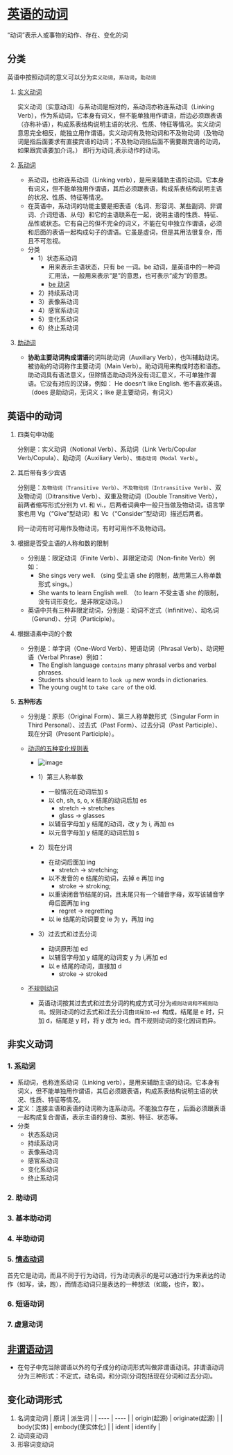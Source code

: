 # [英语的动词](https://baike.baidu.com/item/%E5%8A%A8%E8%AF%8D/502192?fr=ge_ala#2)

“动词”表示人或事物的动作、存在、变化的词

## 分类

英语中按照动词的意义可以分为`实义动词`，`系动词`，`助动词`

1. [实义动词](https://baike.baidu.com/item/%E5%AE%9E%E4%B9%89%E5%8A%A8%E8%AF%8D/0?fromModule=lemma_inlink)

   实义动词（实意动词）与系动词是相对的，系动词亦称连系动词（Linking Verb），作为系动词，它本身有词义，但不能单独用作谓语，后边必须跟表语（亦称补语），构成系表结构说明主语的状况、性质、特征等情况。实义动词意思完全相反，能独立用作谓语。实义动词有及物动词和不及物动词（及物动词是指后面要求有直接宾语的动词；不及物动词指后面不需要跟宾语的动词，如果跟宾语要加介词。） 即行为动词,表示动作的动词。

2. [系动词](https://baike.baidu.com/item/%E7%B3%BB%E5%8A%A8%E8%AF%8D/0?fromModule=lemma_inlink)

   - 系动词，也称连系动词（Linking verb），是用来辅助主语的动词。它本身有词义，但不能单独用作谓语，其后必须跟表语，构成系表结构说明主语的状况、性质、特征等情况。
   - 在英语中，系动词的功能主要是把表语（名词、形容词、某些副词、非谓词、介词短语、从句）和它的主语联系在一起，说明主语的性质、特征、品性或状态。它有自己的但不完全的词义，不能在句中独立作谓语，必须和后面的表语一起构成句子的谓语。它虽是虚词，但是其用法很复杂，而且不可忽视。
   - 分类
     - 1）状态系动词
       - 用来表示主语状态，只有 be 一词。be 动词，是英语中的一种词汇用法，一般用来表示“是”的意思，也可表示“成为”的意思。
       - [be 动词](https://baike.baidu.com/item/be%E5%8A%A8%E8%AF%8D/10314736?fromModule=lemma_inlink)
     - 2）持续系动词
     - 3）表像系动词
     - 4）感官系动词
     - 5）变化系动词
     - 6）终止系动词

3. [助动词](https://baike.baidu.com/item/%E5%8A%A9%E5%8A%A8%E8%AF%8D/1422500?fromModule=lemma_inlink)

   - **协助主要动词构成谓语**的词叫助动词（Auxiliary Verb），也叫辅助动词。被协助的动词称作主要动词（Main Verb）。助动词用来构成时态和语态。 助动词具有语法意义，但除情态助动词外没有词汇意义，不可单独作谓语。它没有对应的汉译，例如： He doesn't like English. 他不喜欢英语。（does 是助动词，无词义；like 是主要动词，有词义）

## 英语中的动词

1. 四类句中功能

   分别是：实义动词（Notional Verb）、系动词（Link Verb/Copular Verb/Copula）、助动词（Auxiliary Verb）、`情态动词（Modal Verb）`。

2. 其后带有多少宾语

   分别是：`及物动词（Transitive Verb）`、`不及物动词（Intransitive Verb）`、双及物动词（Ditransitive Verb）、双重及物动词（Double Transitive Verb），前两者缩写形式分别为 vt. 和 vi.，后两者词典中一般只当做及物动词，语言学家也用 Vg（“Give”型动词）和 Vc（“Consider”型动词）描述后两者。

   同一动词有时可用作及物动词，有时可用作不及物动词。

3. 根据是否受主语的人称和数的限制

   - 分别是：限定动词（Finite Verb）、非限定动词（Non-finite Verb）例如：
     - She sings very well. （sing 受主语 she 的限制，故用第三人称单数形式 sings。）
     - She wants to learn English well. （to learn 不受主语 she 的限制，没有词形变化，是非限定动词。）
   - 英语中共有三种非限定动词，分别是：动词不定式（Infinitive）、动名词（Gerund）、分词（Participle）。

4. 根据语素中词的个数

   - 分别是：单字词（One-Word Verb）、短语动词（Phrasal Verb）、动词短语（Verbal Phrase）例如：
     - The English language `contains` many phrasal verbs and verbal phrases.
     - Students should learn to `look up` new words in dictionaries.
     - The young ought to `take care of` the old.

5. **五种形态**

   - 分别是：原形（Original Form）、第三人称单数形式（Singular Form in Third Personal）、过去式（Past Form）、过去分词（Past Participle）、现在分词（Present Participle）。
   - [动词的五种变化规则表](https://www.renrendoc.com/paper/104282982.html)

     - ![image](https://file1.renrendoc.com/fileroot_temp2/2020-11/27/ffb7bd8a-443c-4b46-ba91-e77f4b582861/ffb7bd8a-443c-4b46-ba91-e77f4b5828611.gif)
     - 1）第三人称单数

       - 一般情况在动词后加 s
       - 以 ch, sh, s, o, x 结尾的动词后加 es
         - stretch -> stretches
         - glass -> glasses
       - 以辅音字母加 y 结尾的动词，改 y 为 i, 再加 es
       - 以元音字母加 y 结尾的动词后加 s

     - 2）现在分词

       - 在动词后面加 ing
         - stretch -> stretching;
       - 以不发音的 e 结尾的动词，去掉 e 再加 ing
         - stroke -> stroking;
       - 以重读闭音节结尾的词，且末尾只有一个辅音字母，双写该辅音字母后面再加 ing
         - regret -> regretting
       - 以 ie 结尾的动词要变 ie 为 y，再加 ing

     - 3）过去式和过去分词

       - 动词原形加 ed
       - 以辅音字母加 y 结尾的动词变 y 为 i,再加 ed
       - 以 e 结尾的动词，直接加 d
         - stroke -> stroked

   - [不规则动词](https://baike.baidu.com/item/%E4%B8%8D%E8%A7%84%E5%88%99%E5%8A%A8%E8%AF%8D?fromModule=lemma_inlink)
     - 英语动词按其过去式和过去分词的构成方式可分为`规则动词和不规则动词`。规则动词的过去式和过去分词由`词尾加-ed `构成，结尾是 e 时，只加 d，结尾是 y 时，将 y 改为 ied。而不规则动词的变化因词而异。

## 非实义动词

### 1. [系动词](https://baike.baidu.com/item/%E7%B3%BB%E5%8A%A8%E8%AF%8D?fromModule=lemma_inlink)

- 系动词，也称连系动词（Linking verb），是用来辅助主语的动词。它本身有词义，但不能单独用作谓语，其后必须跟表语，构成系表结构说明主语的状况、性质、特征等情况。
- 定义：连接主语和表语的动词称为连系动词。不能独立存在 ，后面必须跟表语一起构成复合谓语，表示主语的身份、类别、特征、状态等。
- 分类
  - 状态系动词
  - 持续系动词
  - 表像系动词
  - 感官系动词
  - 变化系动词
  - 终止系动词

### 2. 助动词

### 3. 基本助动词

### 4. 半助动词

### 5. [情态动词](https://baike.baidu.com/item/%E6%83%85%E6%80%81%E5%8A%A8%E8%AF%8D/3443430)

首先它是动词，而且不同于行为动词，行为动词表示的是可以通过行为来表达的动作（如写，读，跑），而情态动词只是表达的一种想法（如能，也许，敢）。

### 6. 短语动词

### 7. 虚意动词

## [非谓语动词](https://baike.baidu.com/item/%E9%9D%9E%E8%B0%93%E8%AF%AD%E5%8A%A8%E8%AF%8D/1440082)

- 在句子中充当除谓语以外的句子成分的动词形式叫做非谓语动词。非谓语动词分为三种形式：不定式，动名词，和分词(分词包括现在分词和过去分词)。

## 变化动词形式

1. 名词变动词
   | 原词 | 派生词 |
   | ---- | ---- |
   | origin(起源) | originate(起源) |
   | body(实体) | embody(使实体化) |
   | ident | identify |
2. 动词变动词
3. 形容词变动词
